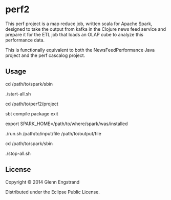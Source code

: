 # perf2

This perf project is a map reduce job, written scala for Apache Spark, 
designed to take the output from kafka 
in the Clojure news feed service and prepare it for the ETL job that 
loads an OLAP cube to analyze this performance data.

This is functionally equivalent to both the NewsFeedPerformance Java project 
and the perf cascalog project.

## Usage

cd /path/to/spark/sbin

./start-all.sh

cd /path/to/perf2/project

sbt
compile
package
exit

export SPARK_HOME=/path/to/where/spark/was/installed

./run.sh /path/to/input/file /path/to/output/file

cd /path/to/spark/sbin

./stop-all.sh

## License

Copyright © 2014 Glenn Engstrand

Distributed under the Eclipse Public License.
